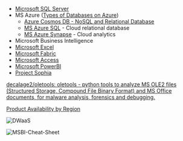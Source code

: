 - [Microsoft SQL Server](./SQLServ/Microsoft%20SQL%20Server.md)
- MS Azure ([Types of Databases on Azure](https://azure.microsoft.com/en-us/products/category/databases/))
	- [Azure Cosmos DB - NoSQL and Relational Database](https://azure.microsoft.com/en-us/products/cosmos-db/)
	- [MS Azure SQL](MS%20Azure%20SQL.md) - Cloud relational database
	- [MS Azure Synapse](MS%20Azure%20Synapse.md) - Cloud analytics
- Microsoft Business Intelligence
- [Microsoft Excel](./Excel/MS%20Excel.md)
- [Microsoft Fabric](MS%20Fabric.md)
- [Microsoft Access](./Access/MS%20Access.md)
- [Microsoft PowerBI](./PowerBI/PowerBI.md)
- [Project Sophia](https://projectsophia.microsoft.com/)

[decalage2/oletools: oletools - python tools to analyze MS OLE2 files (Structured Storage, Compound File Binary Format) and MS Office documents, for malware analysis, forensics and debugging.](https://github.com/decalage2/oletools)

[Product Availability by Region](https://azure.microsoft.com/en-us/explore/global-infrastructure/products-by-region/table)


![DWaaS](DWaaS-01-image001.jpg)

![MSBI-Cheat-Sheet](MSBI-Cheat-Sheet-1.png)